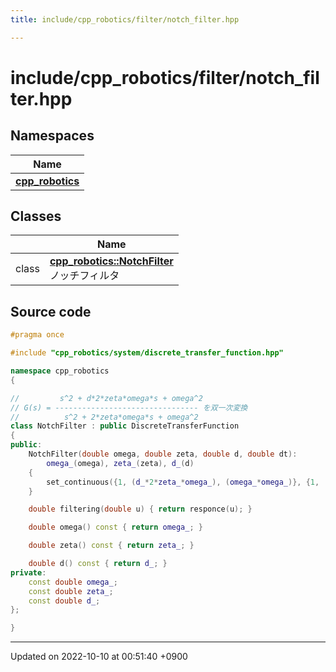 ```yaml
---
title: include/cpp_robotics/filter/notch_filter.hpp

---
```


# include/cpp_robotics/filter/notch_filter.hpp



## Namespaces

| Name           |
| -------------- |
| **[cpp_robotics](/cpp_robotics/doxybook/Namespaces/namespacecpp__robotics/)**  |

## Classes

|                | Name           |
| -------------- | -------------- |
| class | **[cpp_robotics::NotchFilter](/cpp_robotics/doxybook/Classes/classcpp__robotics_1_1NotchFilter/)** <br>ノッチフィルタ  |




## Source code

```cpp
#pragma once

#include "cpp_robotics/system/discrete_transfer_function.hpp"

namespace cpp_robotics
{

//         s^2 + d*2*zeta*omega*s + omega^2
// G(s) = -------------------------------- を双一次変換
//          s^2 + 2*zeta*omega*s + omega^2
class NotchFilter : public DiscreteTransferFunction
{
public:
    NotchFilter(double omega, double zeta, double d, double dt):
        omega_(omega), zeta_(zeta), d_(d)
    {
        set_continuous({1, (d_*2*zeta_*omega_), (omega_*omega_)}, {1, (2*zeta*omega), (omega*omega)}, dt);
    }

    double filtering(double u) { return responce(u); } 

    double omega() const { return omega_; }

    double zeta() const { return zeta_; }

    double d() const { return d_; }
private:
    const double omega_;
    const double zeta_;
    const double d_;
};

}
```


-------------------------------

Updated on 2022-10-10 at 00:51:40 +0900
